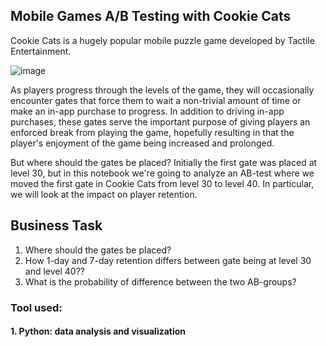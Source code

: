 ## Mobile Games A/B Testing with Cookie Cats </br>

Cookie Cats is a hugely popular mobile puzzle game developed by Tactile Entertainment. 

![image](https://user-images.githubusercontent.com/61902789/132988029-06bc2a04-e5a9-4fc0-b91b-87e59378ff40.png)


As players progress through the levels of the game, they will occasionally encounter gates that force them to wait a non-trivial amount of time or make an in-app purchase to progress. In addition to driving in-app purchases, these gates serve the important purpose of giving players an enforced break from playing the game, hopefully resulting in that the player's enjoyment of the game being increased and prolonged.


But where should the gates be placed? Initially the first gate was placed at level 30, but in this notebook we're going to analyze an AB-test where we moved the first gate in Cookie Cats from level 30 to level 40. In particular, we will look at the impact on player retention. 


## **Business Task**

1. Where should the gates be placed?
2. How 1-day and 7-day retention differs between gate being at level 30 and level 40??
3. What is the probability of difference between the two AB-groups?


### Tool used:
#### 1. Python: data analysis and visualization
